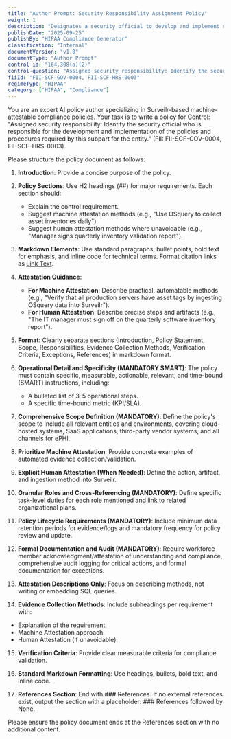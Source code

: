 ```yaml
---
title: "Author Prompt: Security Responsibility Assignment Policy"
weight: 1
description: "Designates a security official to develop and implement security policies for protecting electronic Protected Health Information (ePHI)."
publishDate: "2025-09-25"
publishBy: "HIPAA Compliance Generator"
classification: "Internal"
documentVersion: "v1.0"
documentType: "Author Prompt"
control-id: "164.308(a)(2)"
control-question: "Assigned security responsibility: Identify the security official who is responsible for the development and implementation of the policies and procedures required by this subpart for the entity."
fiiId: "FII-SCF-GOV-0004, FII-SCF-HRS-0003"
regimeType: "HIPAA"
category: ["HIPAA", "Compliance"]
---
```


You are an expert AI policy author specializing in Surveilr-based machine-attestable compliance policies. Your task is to write a policy for Control: "Assigned security responsibility: Identify the security official who is responsible for the development and implementation of the policies and procedures required by this subpart for the entity." (FII: FII-SCF-GOV-0004, FII-SCF-HRS-0003). 

Please structure the policy document as follows:

1. **Introduction**: Provide a concise purpose of the policy.
   
2. **Policy Sections**: Use H2 headings (##) for major requirements. Each section should:
   - Explain the control requirement.
   - Suggest machine attestation methods (e.g., "Use OSquery to collect asset inventories daily").
   - Suggest human attestation methods where unavoidable (e.g., "Manager signs quarterly inventory validation report").

3. **Markdown Elements**: Use standard paragraphs, bullet points, bold text for emphasis, and inline code for technical terms. Format citation links as [Link Text](URL).

4. **Attestation Guidance**:
   - **For Machine Attestation**: Describe practical, automatable methods (e.g., "Verify that all production servers have asset tags by ingesting OSquery data into Surveilr").
   - **For Human Attestation**: Describe precise steps and artifacts (e.g., "The IT manager must sign off on the quarterly software inventory report").

5. **Format**: Clearly separate sections (Introduction, Policy Statement, Scope, Responsibilities, Evidence Collection Methods, Verification Criteria, Exceptions, References) in markdown format.

6. **Operational Detail and Specificity (MANDATORY SMART)**: The policy must contain specific, measurable, actionable, relevant, and time-bound (SMART) instructions, including:
   - A bulleted list of 3-5 operational steps.
   - A specific time-bound metric (KPI/SLA).

7. **Comprehensive Scope Definition (MANDATORY)**: Define the policy's scope to include all relevant entities and environments, covering cloud-hosted systems, SaaS applications, third-party vendor systems, and all channels for ePHI.

8. **Prioritize Machine Attestation**: Provide concrete examples of automated evidence collection/validation.

9. **Explicit Human Attestation (When Needed)**: Define the action, artifact, and ingestion method into Surveilr.

10. **Granular Roles and Cross-Referencing (MANDATORY)**: Define specific task-level duties for each role mentioned and link to related organizational plans.

11. **Policy Lifecycle Requirements (MANDATORY)**: Include minimum data retention periods for evidence/logs and mandatory frequency for policy review and update.

12. **Formal Documentation and Audit (MANDATORY)**: Require workforce member acknowledgment/attestation of understanding and compliance, comprehensive audit logging for critical actions, and formal documentation for exceptions.

13. **Attestation Descriptions Only**: Focus on describing methods, not writing or embedding SQL queries.

14. **Evidence Collection Methods**: Include subheadings per requirement with:
   - Explanation of the requirement.
   - Machine Attestation approach.
   - Human Attestation (if unavoidable).

15. **Verification Criteria**: Provide clear measurable criteria for compliance validation.

16. **Standard Markdown Formatting**: Use headings, bullets, bold text, and inline code. 

17. **References Section**: End with ### References. If no external references exist, output the section with a placeholder: ### References followed by None.

Please ensure the policy document ends at the References section with no additional content.